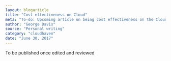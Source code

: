 ```yaml
---
layout: blogarticle
title: "Cost effectiveness on Cloud"
meta: "To-do: Upcoming article on being cost effectiveness on the Cloud"
author: "George Davis"
source: "Personal writing"
category: "cloudhaven"
date: "June 30, 2017"
---
```


To be published once edited and reviewed